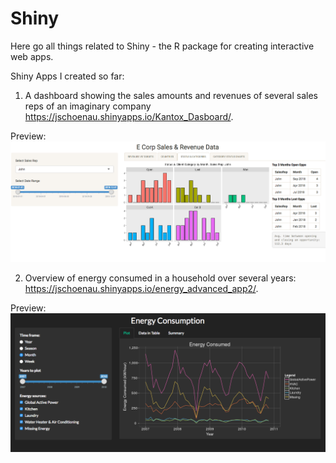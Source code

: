 # Shiny

Here go all things related to Shiny - the R package for creating interactive web apps.

Shiny Apps I created so far:

1. A dashboard showing the sales amounts and revenues of several sales reps of an imaginary company https://jschoenau.shinyapps.io/Kantox_Dasboard/.

Preview:
<kbd>
![ecorp shiny app preview](https://github.com/jorgschonau/shiny/blob/master/images/ecorp_screenshot.png)</kbd>

2. Overview of energy consumed in a household over several years: https://jschoenau.shinyapps.io/energy_advanced_app2/.

Preview:
![energy shiny app preview](https://github.com/jorgschonau/shiny/blob/master/images/preview_energy_shinyapp.png)
